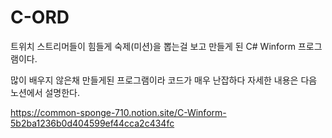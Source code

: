 # C-ORD

트위치 스트리머들이 힘들게 숙제(미션)을 뽑는걸 보고 만들게 된 C# Winform 프로그램이다.

많이 배우지 않은채 만들게된 프로그램이라 코드가 매우 난잡하다 자세한 내용은 다음 노션에서 설명한다.

https://common-sponge-710.notion.site/C-Winform-5b2ba1236b0d404599ef44cca2c434fc
